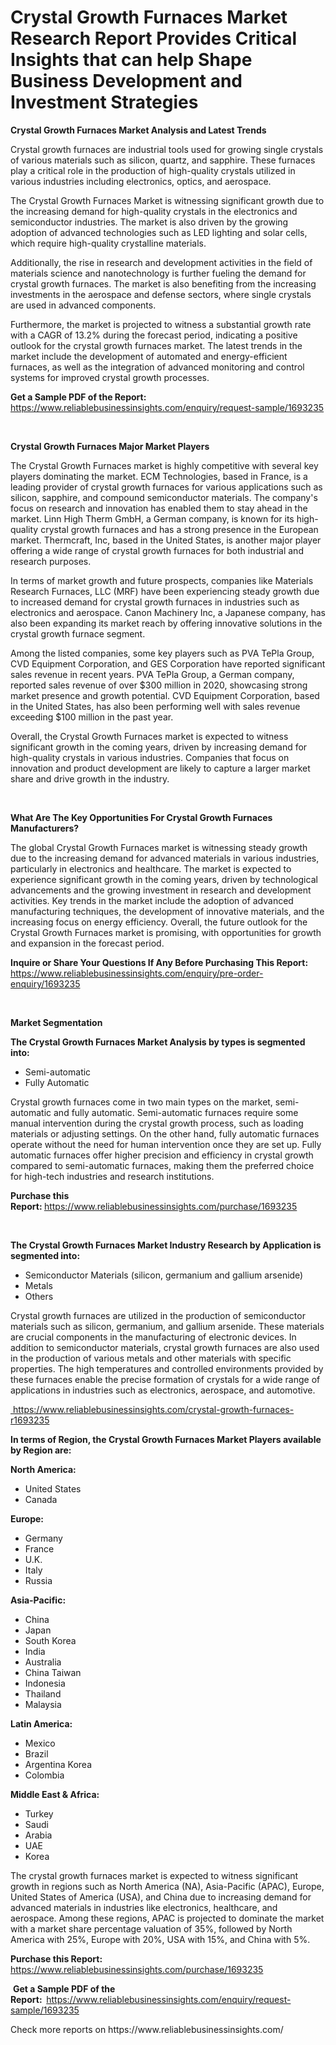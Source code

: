<p><h1>Crystal Growth Furnaces Market Research Report Provides Critical Insights that can help Shape Business Development and Investment Strategies</h1></p><p><strong>Crystal Growth Furnaces Market Analysis and Latest Trends</strong></p>
<p><p>Crystal growth furnaces are industrial tools used for growing single crystals of various materials such as silicon, quartz, and sapphire. These furnaces play a critical role in the production of high-quality crystals utilized in various industries including electronics, optics, and aerospace.</p><p>The Crystal Growth Furnaces Market is witnessing significant growth due to the increasing demand for high-quality crystals in the electronics and semiconductor industries. The market is also driven by the growing adoption of advanced technologies such as LED lighting and solar cells, which require high-quality crystalline materials.</p><p>Additionally, the rise in research and development activities in the field of materials science and nanotechnology is further fueling the demand for crystal growth furnaces. The market is also benefiting from the increasing investments in the aerospace and defense sectors, where single crystals are used in advanced components.</p><p>Furthermore, the market is projected to witness a substantial growth rate with a CAGR of 13.2% during the forecast period, indicating a positive outlook for the crystal growth furnaces market. The latest trends in the market include the development of automated and energy-efficient furnaces, as well as the integration of advanced monitoring and control systems for improved crystal growth processes.</p></p>
<p><strong>Get a Sample PDF of the Report:&nbsp;</strong> <a href="https://www.reliablebusinessinsights.com/enquiry/request-sample/1693235">https://www.reliablebusinessinsights.com/enquiry/request-sample/1693235</a></p>
<p>&nbsp;</p>
<p><strong>Crystal Growth Furnaces Major Market Players</strong></p>
<p><p>The Crystal Growth Furnaces market is highly competitive with several key players dominating the market. ECM Technologies, based in France, is a leading provider of crystal growth furnaces for various applications such as silicon, sapphire, and compound semiconductor materials. The company's focus on research and innovation has enabled them to stay ahead in the market. Linn High Therm GmbH, a German company, is known for its high-quality crystal growth furnaces and has a strong presence in the European market. Thermcraft, Inc, based in the United States, is another major player offering a wide range of crystal growth furnaces for both industrial and research purposes.</p><p>In terms of market growth and future prospects, companies like Materials Research Furnaces, LLC (MRF) have been experiencing steady growth due to increased demand for crystal growth furnaces in industries such as electronics and aerospace. Canon Machinery Inc, a Japanese company, has also been expanding its market reach by offering innovative solutions in the crystal growth furnace segment.</p><p>Among the listed companies, some key players such as PVA TePla Group, CVD Equipment Corporation, and GES Corporation have reported significant sales revenue in recent years. PVA TePla Group, a German company, reported sales revenue of over $300 million in 2020, showcasing strong market presence and growth potential. CVD Equipment Corporation, based in the United States, has also been performing well with sales revenue exceeding $100 million in the past year.</p><p>Overall, the Crystal Growth Furnaces market is expected to witness significant growth in the coming years, driven by increasing demand for high-quality crystals in various industries. Companies that focus on innovation and product development are likely to capture a larger market share and drive growth in the industry.</p></p>
<p>&nbsp;</p>
<p><strong>What Are The Key Opportunities For Crystal Growth Furnaces Manufacturers?</strong></p>
<p><p>The global Crystal Growth Furnaces market is witnessing steady growth due to the increasing demand for advanced materials in various industries, particularly in electronics and healthcare. The market is expected to experience significant growth in the coming years, driven by technological advancements and the growing investment in research and development activities. Key trends in the market include the adoption of advanced manufacturing techniques, the development of innovative materials, and the increasing focus on energy efficiency. Overall, the future outlook for the Crystal Growth Furnaces market is promising, with opportunities for growth and expansion in the forecast period.</p></p>
<p><strong>Inquire or Share Your Questions If Any Before Purchasing This Report:</strong> <a href="https://www.reliablebusinessinsights.com/enquiry/pre-order-enquiry/1693235">https://www.reliablebusinessinsights.com/enquiry/pre-order-enquiry/1693235</a></p>
<p>&nbsp;</p>
<p><strong>Market Segmentation</strong></p>
<p><strong>The Crystal Growth Furnaces Market Analysis by types is segmented into:</strong></p>
<p><ul><li>Semi-automatic</li><li>Fully Automatic</li></ul></p>
<p><p>Crystal growth furnaces come in two main types on the market, semi-automatic and fully automatic. Semi-automatic furnaces require some manual intervention during the crystal growth process, such as loading materials or adjusting settings. On the other hand, fully automatic furnaces operate without the need for human intervention once they are set up. Fully automatic furnaces offer higher precision and efficiency in crystal growth compared to semi-automatic furnaces, making them the preferred choice for high-tech industries and research institutions.</p></p>
<p><strong>Purchase this Report:&nbsp;</strong><a href="https://www.reliablebusinessinsights.com/purchase/1693235">https://www.reliablebusinessinsights.com/purchase/1693235</a></p>
<p>&nbsp;</p>
<p><strong>The Crystal Growth Furnaces Market Industry Research by Application is segmented into:</strong></p>
<p><ul><li>Semiconductor Materials (silicon, germanium and gallium arsenide)</li><li>Metals</li><li>Others</li></ul></p>
<p><p>Crystal growth furnaces are utilized in the production of semiconductor materials such as silicon, germanium, and gallium arsenide. These materials are crucial components in the manufacturing of electronic devices. In addition to semiconductor materials, crystal growth furnaces are also used in the production of various metals and other materials with specific properties. The high temperatures and controlled environments provided by these furnaces enable the precise formation of crystals for a wide range of applications in industries such as electronics, aerospace, and automotive.</p></p>
<p><a href="https://www.reliablebusinessinsights.com/crystal-growth-furnaces-r1693235">&nbsp;https://www.reliablebusinessinsights.com/crystal-growth-furnaces-r1693235</a></p>
<p><strong>In terms of Region, the Crystal Growth Furnaces Market Players available by Region are:</strong></p>
<p>
    <p> <strong> North America: </strong>
        <ul>
            <li>United States</li>
            <li>Canada</li>
        </ul>
        </p> 
    <p> <strong> Europe: </strong>
        <ul>
            <li>Germany</li>
            <li>France</li>
            <li>U.K.</li>
            <li>Italy</li>
            <li>Russia</li>
        </ul>
        </p> 
    <p> <strong> Asia-Pacific: </strong>
        <ul>
            <li>China</li>
            <li>Japan</li>
            <li>South Korea</li>
            <li>India</li>
            <li>Australia</li>
            <li>China Taiwan</li>
            <li>Indonesia</li>
            <li>Thailand</li>
            <li>Malaysia</li>
        </ul>
        </p> 
    <p> <strong> Latin America: </strong>
        <ul>
            <li>Mexico</li>
            <li>Brazil</li>
            <li>Argentina Korea</li>
            <li>Colombia</li>
        </ul>
        </p> 
    <p> <strong> Middle East & Africa: </strong>
        <ul>
            <li>Turkey</li>
            <li>Saudi</li>
            <li>Arabia</li>
            <li>UAE</li>
            <li>Korea</li>
        </ul>
    </p>
    </p>
<p><p>The crystal growth furnaces market is expected to witness significant growth in regions such as North America (NA), Asia-Pacific (APAC), Europe, United States of America (USA), and China due to increasing demand for advanced materials in industries like electronics, healthcare, and aerospace. Among these regions, APAC is projected to dominate the market with a market share percentage valuation of 35%, followed by North America with 25%, Europe with 20%, USA with 15%, and China with 5%.</p></p>
<p><strong>Purchase this Report: </strong><a href="https://www.reliablebusinessinsights.com/purchase/1693235">https://www.reliablebusinessinsights.com/purchase/1693235</a></p>
<p>&nbsp;<strong>Get a Sample PDF of the Report:&nbsp;&nbsp;</strong><a href="https://www.reliablebusinessinsights.com/enquiry/request-sample/1693235">https://www.reliablebusinessinsights.com/enquiry/request-sample/1693235</a></p>
<p><strong></strong></p>
<p>Check more reports on https://www.reliablebusinessinsights.com/</p>